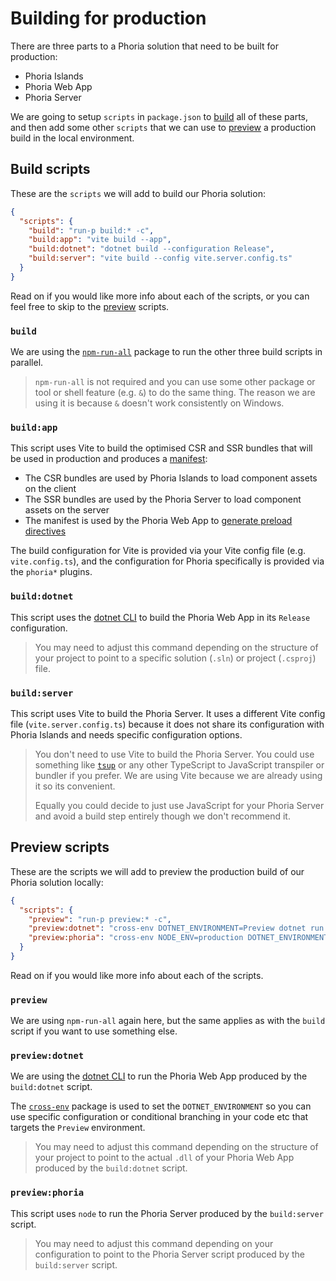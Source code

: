 # Building for production

There are three parts to a Phoria solution that need to be built for production:

* Phoria Islands
* Phoria Web App
* Phoria Server

We are going to setup `scripts` in `package.json` to [build](#build-scripts) all of these parts, and then add some other `scripts` that we can use to [preview](#preview-scripts) a production build in the local environment.

## Build scripts

These are the `scripts` we will add to build our Phoria solution:

```json
{
  "scripts": {
    "build": "run-p build:* -c",
    "build:app": "vite build --app",
    "build:dotnet": "dotnet build --configuration Release",
    "build:server": "vite build --config vite.server.config.ts"
  }
}
```

Read on if you would like more info about each of the scripts, or you can feel free to skip to the [preview](#preview-scripts) scripts.

### `build`

We are using the [`npm-run-all`](https://github.com/mysticatea/npm-run-all) package to run the other three build scripts in parallel.

> `npm-run-all` is not required and you can use some other package or tool or shell feature (e.g. `&`) to do the same thing. The reason we are using it is because `&` doesn't work consistently on Windows.

### `build:app`

This script uses Vite to build the optimised CSR and SSR bundles that will be used in production and produces a [manifest](https://main.vite.dev/config/build-options.html#build-manifest):

* The CSR bundles are used by Phoria Islands to load component assets on the client
* The SSR bundles are used by the Phoria Server to load component assets on the server
* The manifest is used by the Phoria Web App to [generate preload directives](https://main.vite.dev/guide/ssr#generating-preload-directives)

The build configuration for Vite is provided via your Vite config file (e.g. `vite.config.ts`), and the configuration for Phoria specifically is provided via the `phoria*` plugins.

### `build:dotnet`

This script uses the [dotnet CLI](https://learn.microsoft.com/en-us/dotnet/core/tools/dotnet-build) to build the Phoria Web App in its `Release` configuration.

> You may need to adjust this command depending on the structure of your project to point to a specific solution (`.sln`) or project (`.csproj`) file.

### `build:server`

This script uses Vite to build the Phoria Server. It uses a different Vite config file (`vite.server.config.ts`) because it does not share its configuration with Phoria Islands and needs specific configuration options.

> You don't need to use Vite to build the Phoria Server. You could use something like [`tsup`](https://github.com/egoist/tsup) or any other TypeScript to JavaScript transpiler or bundler if you prefer. We are using Vite because we are already using it so its convenient.
>
> Equally you could decide to just use JavaScript for your Phoria Server and avoid a build step entirely though we don't recommend it.

## Preview scripts

These are the scripts we will add to preview the production build of our Phoria solution locally:

```json
{
  "scripts": {
    "preview": "run-p preview:* -c",
    "preview:dotnet": "cross-env DOTNET_ENVIRONMENT=Preview dotnet run ./WebApp/bin/Release/WebApp.dll",
    "preview:phoria": "cross-env NODE_ENV=production DOTNET_ENVIRONMENT=Preview node ./ui/dist/server/server.js"
  }
}
```

Read on if you would like more info about each of the scripts.

### `preview`

We are using `npm-run-all` again here, but the same applies as with the `build` script if you want to use something else.


### `preview:dotnet`

We are using the [dotnet CLI](https://learn.microsoft.com/en-us/dotnet/core/tools/dotnet-run) to run the Phoria Web App produced by the `build:dotnet` script.

The [`cross-env`](https://github.com/kentcdodds/cross-env) package is used to set the `DOTNET_ENVIRONMENT` so you can use specific configuration or conditional branching in your code etc that targets the `Preview` environment.

> You may need to adjust this command depending on the structure of your project to point to the actual `.dll` of your Phoria Web App produced by the `build:dotnet` script.

### `preview:phoria`

This script uses `node` to run the Phoria Server produced by the `build:server` script.

> You may need to adjust this command depending on your configuration to point to the Phoria Server script produced by the `build:server` script.
